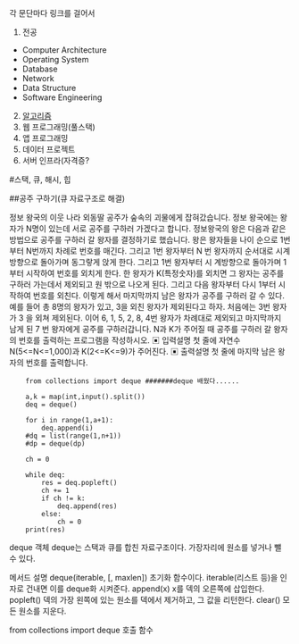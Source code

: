 
각 문단마다 링크를 걸어서 

1. 전공
- Computer Architecture
- Operating System
- Database
- Network
- Data Structure
- Software Engineering
2. [알고리즘](https://github.com/lee-june0210/Algorithm/blob/main/Algorithm)
3. 웹 프로그래밍(풀스택)
4. 앱 프로그래밍
5. 데이터 프로젝트
6. 서버 인프라(자격증?

#스택, 큐, 해시, 힙

##공주 구하기(큐 자료구조로 해결)

정보 왕국의 이웃 나라 외동딸 공주가 숲속의 괴물에게 잡혀갔습니다.
정보 왕국에는 왕자가 N명이 있는데 서로 공주를 구하러 가겠다고 합니다. 정보왕국의 왕은
다음과 같은 방법으로 공주를 구하러 갈 왕자를 결정하기로 했습니다.
왕은 왕자들을 나이 순으로 1번부터 N번까지 차례로 번호를 매긴다. 그리고 1번 왕자부터 N
번 왕자까지 순서대로 시계 방향으로 돌아가며 동그랗게 앉게 한다. 그리고 1번 왕자부터 시
계방향으로 돌아가며 1부터 시작하여 번호를 외치게 한다. 한 왕자가 K(특정숫자)를 외치면 그
왕자는 공주를 구하러 가는데서 제외되고 원 밖으로 나오게 된다. 그리고 다음 왕자부터 다시
1부터 시작하여 번호를 외친다.
이렇게 해서 마지막까지 남은 왕자가 공주를 구하러 갈 수 있다.
예를 들어 총 8명의 왕자가 있고, 3을 외친 왕자가 제외된다고 하자. 처음에는 3번 왕자가 3
을 외쳐 제외된다. 이어 6, 1, 5, 2, 8, 4번 왕자가 차례대로 제외되고 마지막까지 남게 된 7
번 왕자에게 공주를 구하러갑니다.
N과 K가 주어질 때 공주를 구하러 갈 왕자의 번호를 출력하는 프로그램을 작성하시오.
▣ 입력설명
첫 줄에 자연수 N(5<=N<=1,000)과 K(2<=K<=9)가 주어진다.
▣ 출력설명
첫 줄에 마지막 남은 왕자의 번호를 출력합니다.

        from collections import deque #######deque 배웠다......

        a,k = map(int,input().split())
        deq = deque()

        for i in range(1,a+1):
            deq.append(i)  
        #dq = list(range(1,n+1))
        #dp = deque(dp)

        ch = 0

        while deq:
            res = deq.popleft()
            ch += 1
            if ch != k:
                deq.append(res)
            else:
                ch = 0
        print(res)


deque 객체
deque는 스택과 큐를 합친 자료구조이다. 가장자리에 원소를 넣거나 뺄 수 있다.

메서드	설명
deque(iterable, [, maxlen])	초기화 함수이다. iterable(리스트 등)을 인자로 건내면 이를 deque화 시켜준다.
append(x)	x를 덱의 오른쪽에 삽입한다.
popleft()	덱의 가장 왼쪽에 있는 원소를 덱에서 제거하고, 그 값을 리턴한다.
clear()	모든 원소를 지운다.

from collections import deque 
호출 함수
